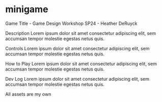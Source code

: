 # minigame
Game Title - Game Design Workshop SP24 - Heather DeRuyck

Description
  Lorem ipsum dolor sit amet consectetur adipiscing elit, sem accumsan tempor molestie egestas netus quis.

Controls
  Lorem ipsum dolor sit amet consectetur adipiscing elit, sem accumsan tempor molestie egestas netus quis.

How to Play
  Lorem ipsum dolor sit amet consectetur adipiscing elit, sem accumsan tempor molestie egestas netus quis.

Dev Log
  Lorem ipsum dolor sit amet consectetur adipiscing elit, sem accumsan tempor molestie egestas netus quis.

All assets are my own
